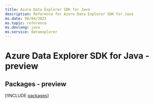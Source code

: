 ```yaml
---
title: Azure Data Explorer SDK for Java
description: Reference for Azure Data Explorer SDK for Java
ms.date: 08/04/2025
ms.topic: reference
ms.devlang: java
ms.service: dataexplorer
---
```

# Azure Data Explorer SDK for Java - preview
## Packages - preview
[!INCLUDE [packages](data-explorer-index.md)]